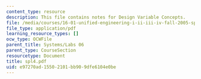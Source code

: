 ```yaml
---
content_type: resource
description: This file contains notes for Design Variable Concepts.
file: /media/courses/16-01-unified-engineering-i-ii-iii-iv-fall-2005-spring-2006/e97270ad15502101bb909dfe6104e0be_spl4.pdf
file_type: application/pdf
learning_resource_types: []
ocw_type: OCWFile
parent_title: Systems/Labs 06
parent_type: CourseSection
resourcetype: Document
title: spl4.pdf
uid: e97270ad-1550-2101-bb90-9dfe6104e0be
---
```

